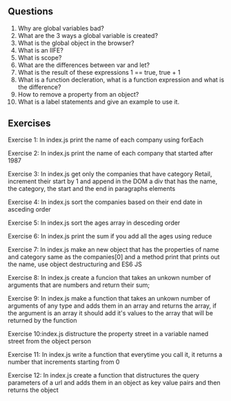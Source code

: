 #

## Questions
1. Why are global variables bad?
2. What are the 3 ways a global variable is created?
3. What is the global object in the browser?
4. What is an IIFE?
5. What is scope?
6. What are the differences between var and let?
7. What is the result of these expressions 1 == true, true + 1
8. What is a function decleration, what is a function expression and what is the difference?
9. How to remove a property from an object?
10. What is a label statements and give an example to use it.

## Exercises

Exercise 1: In index.js print the name of each company using forEach

Exercise 2: In index.js print the name of each company that started after 1987

Exercise 3: In index.js get only the companies that have category Retail, increment their start by 1 and append in the DOM a div that has the name, the category, the start and the end in paragraphs elements

Exercise 4: In index.js sort the companies based on their end date in asceding order

Exercise 5: In index.js sort the ages array in desceding order

Exercise 6: In index.js print the sum if you add all the ages using reduce

Exercise 7: In index.js make an new object that has the properties of name and category same as the companies[0] and a method print that prints out the name, use object destructuring and ES6 JS

Exercise 8: In index.js create a funcion that takes an unkown number of arguments that are numbers and return their sum;

Exercise 9: In index.js make a function that takes an unkown number of arguments of any type and adds them in an array and returns the array, if the argument is an array it should add it's values to the array that will be returned by the function

Exercise 10:index.js distructure the property street in a variable named street from the object person

Exercise 11: In index.js write a function that everytime you call it, it returns a number that increments starting from 0

Exercise 12: In index.js create a function that distructures the query parameters of a url and adds them in an object as key value pairs and then returns the object